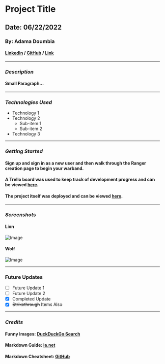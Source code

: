 # Project Title
## Date: 06/22/2022
### By: Adama Doumbia
#### [LinkedIn](https://www.linkedin.com/in/adama-doumbia-417447a3)  / [GitHub](https://github.com/apd5392) / [Link]()
***

### ***Description***
#### Small Paragraph...
***


### ***Technologies Used***
* Technology 1
* Technology 2
    * Sub-item 1
    * Sub-item 2
* Technology 3

***

### ***Getting Started***
#### Sign up and sign in as a new user and then walk through the Ranger creation page to begin your warband.
#### A Trello board was used to keep track of development progress and can be viewed [here]().
#### The project itself was deployed and can be viewed [here]().

***

### ***Screenshots***
#### Lion
![Image](https://external-content.duckduckgo.com/iu/?u=http%3A%2F%2Fanimalspot.net%2Fwp-content%2Fuploads%2F2012%2F01%2FWallpapers-of-Lion.jpg&f=1&nofb=1)
#### Wolf
![Image](https://external-content.duckduckgo.com/iu/?u=http%3A%2F%2Fimages6.fanpop.com%2Fimage%2Fphotos%2F32800000%2Fwolf-wolves-32863739-2560-1700.jpg&f=1&nofb=1)

***

### Future Updates
- [ ] Future Update 1
- [ ] Future Update 2
- [x] Completed Update
- [x] ~~Strikethrough~~ Items Also

***

### ***Credits***
#### Funny Images: [DuckDuckGo Search]()
#### Markdown Guide: [ia.net]()
#### Markdown Cheatsheet: [GitHub]()